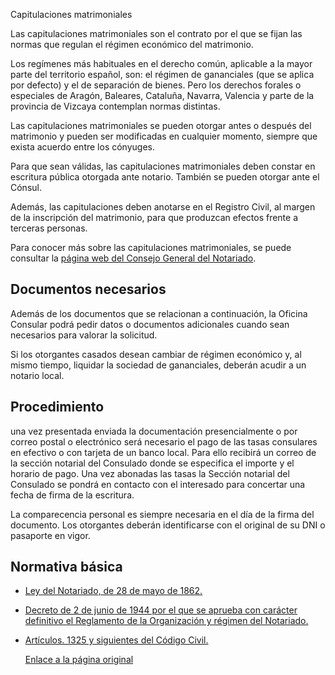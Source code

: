  Capitulaciones matrimoniales

  Las capitulaciones matrimoniales son el contrato por el que se fijan las normas que regulan el régimen económico del matrimonio.

 Los regímenes más habituales en el derecho común, aplicable a la mayor parte del territorio español, son: el régimen de gananciales (que se aplica por defecto) y el de separación de bienes. Pero los derechos forales o especiales de Aragón, Baleares, Cataluña, Navarra, Valencia y parte de la provincia de Vizcaya contemplan normas distintas.

 Las capitulaciones matrimoniales se pueden otorgar antes o después del matrimonio y pueden ser modificadas en cualquier momento, siempre que exista acuerdo entre los cónyuges.

 Para que sean válidas, las capitulaciones matrimoniales deben constar en escritura pública otorgada ante notario. También se pueden otorgar ante el Cónsul.

 Además, las capitulaciones deben anotarse en el Registro Civil, al margen de la inscripción del matrimonio, para que produzcan efectos frente a terceras personas.

  Para conocer más sobre las capitulaciones matrimoniales, se puede consultar la [página web del Consejo General del Notariado](https://www.notariado.org/liferay/web/notariado/regimen-economico-del-matrimonio). 

 Documentos necesarios
---------------------

 Además de los documentos que se relacionan a continuación, la Oficina Consular podrá pedir datos o documentos adicionales cuando sean necesarios para valorar la solicitud.

 Si los otorgantes casados desean cambiar de régimen económico y, al mismo tiempo, liquidar la sociedad de gananciales, deberán acudir a un notario local.

 Procedimiento
-------------

 una vez presentada enviada la documentación presencialmente o por correo postal o electrónico será necesario el pago de las tasas consulares en efectivo o con tarjeta de un banco local. Para ello recibirá un correo de la sección notarial del Consulado donde se especifica el importe y el horario de pago. Una vez abonadas las tasas la Sección notarial del Consulado se pondrá en contacto con el interesado para concertar una fecha de firma de la escritura.

 La comparecencia personal es siempre necesaria en el día de la firma del documento. Los otorgantes deberán identificarse con el original de su DNI o pasaporte en vigor.

 Normativa básica
----------------

 * [Ley del Notariado, de 28 de mayo de 1862.](https://www.boe.es/buscar/act.php?id=BOE-A-1862-4073)
* [Decreto de 2 de junio de 1944 por el que se aprueba con carácter definitivo el Reglamento de la Organización y régimen del Notariado.](https://www.boe.es/buscar/act.php?id=BOE-A-1944-6578)
* [Artículos. 1325 y siguientes del Código Civil.](https://www.boe.es/buscar/act.php?id=BOE-A-1889-4763)

  [Enlace a la página original](https://www.exteriores.gob.es/Consulados/amsterdam/es/ServiciosConsulares/Paginas/index.aspx?scco=Pa%C3%ADses+Bajos&scd=9&scca=Notar%C3%ADa&scs=Capitulaciones%20matrimoniales)